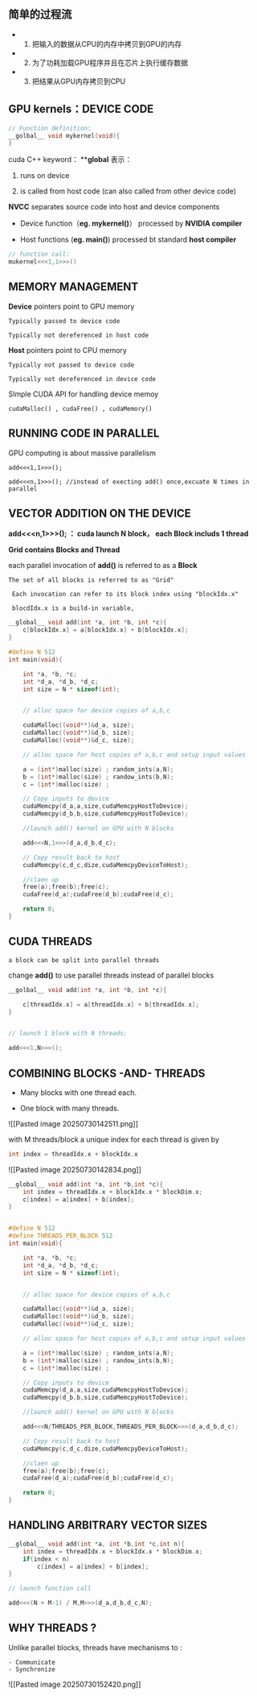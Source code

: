 
## 简单的过程流

- 1. 把输入的数据从CPU的内存中拷贝到GPU的内存
- 2. 为了功耗加载GPU程序并且在芯片上执行缓存数据
- 3. 把结果从GPU内存拷贝到CPU

## GPU kernels：DEVICE CODE

```cpp
// Function definition:
__golbal__ void mykernel(void){
}
```
cuda C++ keyword： **__global__   表示：

1. runs on device

2. is called from host code (can also called from other device code)

**NVCC** separates source code into host and device components

- Device function（**eg. mykernel()**） processed by **NVIDIA compiler**

- Host functions (**eg. main()**) processed bt standard **host compiler**

```cpp
// function call:
mukernel<<<1,1>>>()
```

## MEMORY MANAGEMENT

**Device** pointers point to GPU memory

	Typically passed to device code 

	Typically not dereferenced in host code

**Host** pointers point to CPU memory

	Typically not passed to device code

	Typically not dereferenced in device code

SImple CUDA API for handling device memoy

	cudaMalloc() , cudaFree() , cudaMemory()

## RUNNING CODE IN PARALLEL


GPU computing is about massive parallelism

	add<<<1,1>>>();

	add<<<n,1>>>(); //instead of execting add() once,excuate N times in parallel


## VECTOR ADDITION ON THE DEVICE

**add<<<n,1>>>();    ： cuda launch N block， each Block includs 1 thread**

**Grid contains Blocks and Thread**

each parallel invocation of **add()** is referred to as a ****Block****

	The set of all blocks is referred to as "Grid"

	 Each invocation can refer to its block index using "blockIdx.x"

	 blocdIdx.x is a build-in variable,

```cpp
__global__ void add(int *a, int *b, int *c){
	c[blockIdx.x] = a[blockIdx.x] + b[blockIdx.x];
}

```

```cpp
#define N 512
int main(void){

	int *a, *b, *c;
	int *d_a, *d_b, *d_c;
	int size = N * sizeof(int);


	// alloc space for device copies of a,b,c

	cudaMalloc((void**)&d_a, size);
	cudaMalloc((void**)&d_b, size);
	cudaMalloc((void**)&d_c, size);

	// alloc space for host copies of a,b,c and setup input values

	a = (int*)malloc(size) ; random_ints(a,N);
	b = (int*)malloc(size) ; randow_ints(b,N);
	c = (int*)malloc(size) ;

	// Copy inputs to device
	cudaMemcpy(d_a,a,size,cudaMemcpyHostToDevice);
	cudaMemcpy(d_b,b,size,cudaMemcpyHostToDevice);

	//launch add() kernel on GPU with N blocks

	add<<<N,1>>>(d_a,d_b,d_c);

	// Copy result back to host
	cudaMemcpy(c,d_c,dize,cudaMemcpyDeviceToHost);

	//claen up
	free(a);free(b);free(c);
	cudaFree(d_a);cudaFree(d_b);cudaFree(d_c);

	return 0;
}

```

## CUDA THREADS

	a block can be split into parallel threads

change **add()** to use parallel threads instead of parallel blocks

```cpp
__golbal__ void add(int *a, int *b, int *c){

	c[threadIdx.x] = a[threadIdx.x] + b[threadIdx.x];
}


// launch 1 block with N threads; 

add<<<1,N>>>(); 

```

## COMBINING BLOCKS -AND- THREADS

- Many blocks with one thread each.

- One block with many threads.

![[Pasted image 20250730142511.png]]


with M threads/block a unique index for each thread is given by

```cpp
int index = threadIdx.x + blockIdx.x
```
![[Pasted image 20250730142834.png]]


```cpp
__global__ void add(int *a, int *b,int *c){
	int index = threadIdx.x + blockIdx.x * blockDim.x;
	c[index] = a[index] + b[index];
}

```

```cpp

#define N 512
#define THREADS_PER_BLOCK 512
int main(void){

	int *a, *b, *c;
	int *d_a, *d_b, *d_c;
	int size = N * sizeof(int);


	// alloc space for device copies of a,b,c

	cudaMalloc((void**)&d_a, size);
	cudaMalloc((void**)&d_b, size);
	cudaMalloc((void**)&d_c, size);

	// alloc space for host copies of a,b,c and setup input values

	a = (int*)malloc(size) ; random_ints(a,N);
	b = (int*)malloc(size) ; randow_ints(b,N);
	c = (int*)malloc(size) ;

	// Copy inputs to device
	cudaMemcpy(d_a,a,size,cudaMemcpyHostToDevice);
	cudaMemcpy(d_b,b,size,cudaMemcpyHostToDevice);

	//launch add() kernel on GPU with N blocks

	add<<<N/THREADS_PER_BLOCK,THREADS_PER_BLOCK>>>(d_a,d_b,d_c);

	// Copy result back to host
	cudaMemcpy(c,d_c,dize,cudaMemcpyDeviceToHost);

	//claen up
	free(a);free(b);free(c);
	cudaFree(d_a);cudaFree(d_b);cudaFree(d_c);

	return 0;
}
```

## HANDLING ARBITRARY VECTOR SIZES

```cpp
__global__ void add(int *a, int *b,int *c,int n){
	int index = threadIdx.x + blockIdx.x * blockDim.x;
	if(index < n)
		c[index] = a[index] + b[index];
}

// launch function call

add<<<(N + M-1) / M,M>>>(d_a,d_b,d_c,N);

```

## WHY THREADS ?

Unlike parallel blocks, threads have mechanisms to :

	- Communicate
	- Synchronize


![[Pasted image 20250730152420.png]]
